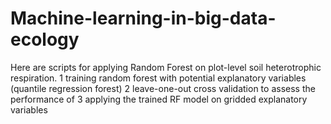 # Machine-learning-in-big-data-ecology

Here are scripts for applying Random Forest on plot-level soil heterotrophic respiration. 
1 training random forest with potential explanatory variables (quantile regression forest)
2 leave-one-out cross validation to assess the performance of 
3 applying the trained RF model on gridded explanatory variables 

